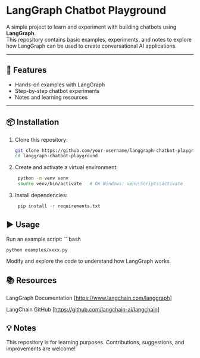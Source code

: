 # LangGraph Chatbot Playground

A simple project to learn and experiment with building chatbots using **LangGraph**.  
This repository contains basic examples, experiments, and notes to explore how LangGraph can be used to create conversational AI applications.

---

## 🚀 Features
- Hands-on examples with LangGraph
- Step-by-step chatbot experiments
- Notes and learning resources

---

## 📦 Installation

1. Clone this repository:
   ```bash
   git clone https://github.com/your-username/langgraph-chatbot-playground.git
   cd langgraph-chatbot-playground

2. Create and activate a virtual environment:
   ```bash
    python -m venv venv
    source venv/bin/activate   # On Windows: venv\Scripts\activate
   
3. Install dependencies:
   ```bash
    pip install -r requirements.txt

## ▶️ Usage

Run an example script:
    ```bash
    
    python examples/xxxx.py


Modify and explore the code to understand how LangGraph works.

## 📚 Resources

LangGraph Documentation [https://www.langchain.com/langgraph]

LangChain GitHub [https://github.com/langchain-ai/langchain]

## 💡 Notes

This repository is for learning purposes. Contributions, suggestions, and improvements are welcome!
